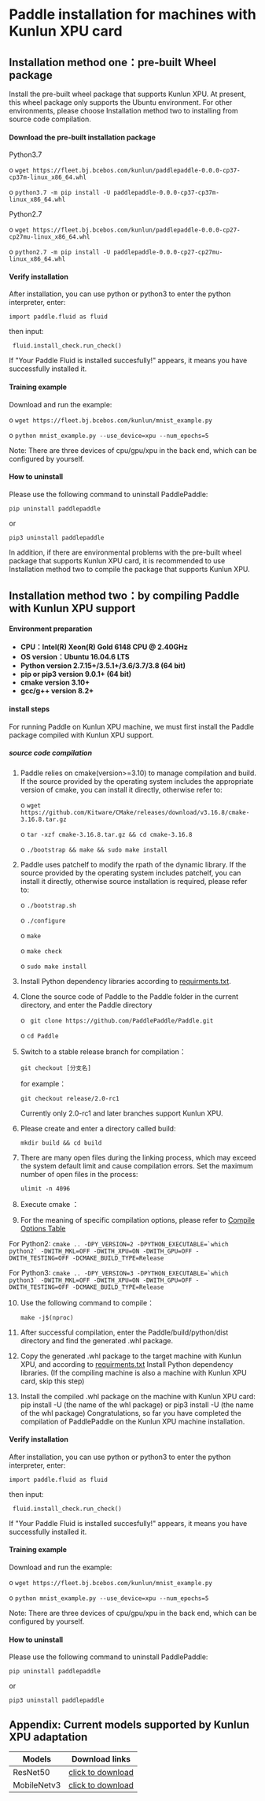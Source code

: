 # Paddle installation for machines with Kunlun XPU card

## Installation method one：pre-built Wheel package

Install the pre-built wheel package that supports Kunlun XPU. At present, this wheel package only supports the Ubuntu environment. For other environments, please choose Installation method two to installing from source code compilation.

#### Download the pre-built installation package

Python3.7

o  ```wget https://fleet.bj.bcebos.com/kunlun/paddlepaddle-0.0.0-cp37-cp37m-linux_x86_64.whl```

o  ```python3.7 -m pip install -U paddlepaddle-0.0.0-cp37-cp37m-linux_x86_64.whl ```

Python2.7

o  ``` wget https://fleet.bj.bcebos.com/kunlun/paddlepaddle-0.0.0-cp27-cp27mu-linux_x86_64.whl ```

o  ```python2.7 -m pip install -U paddlepaddle-0.0.0-cp27-cp27mu-linux_x86_64.whl```



#### Verify installation

After installation, you can use python or python3 to enter the python interpreter, enter:

```import paddle.fluid as fluid ```

then input:

``` fluid.install_check.run_check()```

If "Your Paddle Fluid is installed succesfully!" appears, it means you have successfully installed it.



#### Training example

Download and run the example:

o  ```wget https://fleet.bj.bcebos.com/kunlun/mnist_example.py ```

o  ```python mnist_example.py --use_device=xpu --num_epochs=5```

Note: There are three devices of cpu/gpu/xpu in the back end, which can be configured by yourself.


#### How to uninstall

Please use the following command to uninstall PaddlePaddle:

 ```pip uninstall paddlepaddle```

or

 ```pip3 uninstall paddlepaddle ```

In addition, if there are environmental problems with the pre-built wheel package that supports Kunlun XPU card, it is recommended to use Installation method two  to compile the package that supports Kunlun XPU.



## Installation method two：by compiling Paddle with Kunlun XPU support

#### Environment preparation

- **CPU：Intel(R) Xeon(R) Gold 6148 CPU @ 2.40GHz**
- **OS version：Ubuntu 16.04.6 LTS**
- **Python version 2.7.15+/3.5.1+/3.6/3.7/3.8 (64 bit)**
- **pip or pip3 version 9.0.1+ (64 bit)**
- **cmake version 3.10+**
- **gcc/g++ version 8.2+**

#### install steps

For running Paddle on Kunlun XPU machine, we must first install the Paddle package compiled with Kunlun XPU support.

##### **source code compilation**

1. Paddle relies on cmake(version>=3.10) to manage compilation and build. If the source provided by the operating system includes the appropriate version of cmake, you can install it directly, otherwise refer to:

   o  ```wget https://github.com/Kitware/CMake/releases/download/v3.16.8/cmake-3.16.8.tar.gz```

   o  ```tar -xzf cmake-3.16.8.tar.gz && cd cmake-3.16.8 ```

   o  ```./bootstrap && make && sudo make install```

2. Paddle uses patchelf to modify the rpath of the dynamic library. If the source provided by the operating system includes patchelf, you can install it directly, otherwise source installation is required, please refer to:

   o  ```./bootstrap.sh ```

   o ``` ./configure ```

   o ``` make ```

   o ``` make check ```

   o  ```sudo make install```

3. Install Python dependency libraries according to [requirments.txt](https://github.com/PaddlePaddle/Paddle/blob/develop/python/requirements.txt).

4. Clone the source code of Paddle to the Paddle folder in the current directory, and enter the Paddle directory

   o ``` git clone https://github.com/PaddlePaddle/Paddle.git```

   o  ```cd Paddle```

5. Switch to a stable release branch for compilation：

   ```git checkout [分支名]```

   for example：

   ```git checkout release/2.0-rc1```

   Currently only 2.0-rc1 and later branches support Kunlun XPU.

6. Please create and enter a directory called build:

   ```mkdir build && cd build```

7. There are many open files during the linking process, which may exceed the system default limit and cause compilation errors. Set the maximum number of open files in the process:

   ```ulimit -n 4096```

8. Execute cmake ：
9. For the meaning of specific compilation options, please refer to [Compile Options Table](https://www.paddlepaddle.org.cn/install/quick/Tables.html#Compile)

For Python2: ```cmake .. -DPY_VERSION=2 -DPYTHON_EXECUTABLE=`which python2` -DWITH_MKL=OFF -DWITH_XPU=ON -DWITH_GPU=OFF -DWITH_TESTING=OFF -DCMAKE_BUILD_TYPE=Release ```

For Python3: ```cmake .. -DPY_VERSION=3 -DPYTHON_EXECUTABLE=`which python3` -DWITH_MKL=OFF -DWITH_XPU=ON -DWITH_GPU=OFF -DWITH_TESTING=OFF -DCMAKE_BUILD_TYPE=Release ```

10. Use the following command to compile：

    ```make -j$(nproc)```

11. After successful compilation, enter the Paddle/build/python/dist directory and find the generated .whl package.

12. Copy the generated .whl package to the target machine with Kunlun XPU, and according to [requirments.txt](https://github.com/PaddlePaddle/Paddle/blob/develop/python/requirements.txt ) Install Python dependency libraries. (If the compiling machine is also a machine with Kunlun XPU card, skip this step)

13. Install the compiled .whl package on the machine with Kunlun XPU card: pip install -U (the name of the whl package) or pip3 install -U (the name of the whl package) Congratulations, so far you have completed the compilation of PaddlePaddle on the Kunlun XPU machine installation.



#### Verify installation

After installation, you can use python or python3 to enter the python interpreter, enter:

```import paddle.fluid as fluid ```

then input:

``` fluid.install_check.run_check()```

If "Your Paddle Fluid is installed succesfully!" appears, it means you have successfully installed it.



#### Training example

Download and run the example:

o  ```wget https://fleet.bj.bcebos.com/kunlun/mnist_example.py ```

o  ```python mnist_example.py --use_device=xpu --num_epochs=5```

Note: There are three devices of cpu/gpu/xpu in the back end, which can be configured by yourself.


#### How to uninstall

Please use the following command to uninstall PaddlePaddle:

 ```pip uninstall paddlepaddle```

or

 ```pip3 uninstall paddlepaddle ```


## Appendix: Current models supported by Kunlun XPU adaptation

|  Models   | Download links  |
|  ----  | ----  |
| ResNet50  | [click to download](https://paddle-imagenet-models-name.bj.bcebos.com/dygraph/ResNet50_vd_pretrained.pdparams) |
| MobileNetv3  | [click to download](https://paddle-imagenet-models-name.bj.bcebos.com/dygraph/MobileNetV3_large_x1_0_pretrained.pdparams) |

